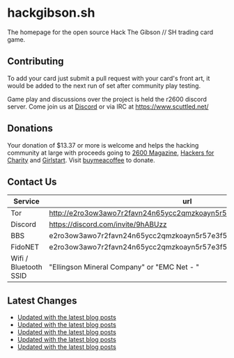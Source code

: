 # hackgibson.sh
The homepage for the open source Hack The Gibson // SH trading card game.


## Contributing

To add your card just submit a pull request with your card's front art, it would be added to the next run of set after community play testing.

Game play and discussions over the project is held the r2600 discord server. Come join us at [Discord](https://discord.com/invite/9hABUzz) or via IRC at https://www.scuttled.net/


## Donations

Your donation of $13.37 or more is welcome and helps the hacking community at large with proceeds going to [2600 Magazine](https://2600.com/), [Hackers for Charity](https://hackersforcharity.org) and [Girlstart](https://girlstart.org).  Visit [buymeacoffee](https://www.buymeacoffee.com/hackgibson.sh) to donate.


## Contact Us

Service | url
-|-
Tor | http://e2ro3ow3awo7r2favn24n65ycc2qmzkoayn5r57e3f56nvjwdcgg32ad.onion
Discord | https://discord.com/invite/9hABUzz
BBS | e2ro3ow3awo7r2favn24n65ycc2qmzkoayn5r57e3f56nvjwdcgg32ad.onion:23
FidoNET | e2ro3ow3awo7r2favn24n65ycc2qmzkoayn5r57e3f56nvjwdcgg32ad.onion:24554
Wifi / Bluetooth SSID | "Ellingson Mineral Company" or "EMC Net - <fidonet address>"

## Latest Changes
<!-- BLOG-POST-LIST:START -->
- [Updated with the latest blog posts](https://github.com/DFW2600/hackgibson.sh/commit/ae17d3d33b1b13f07337ce0333cd0953e24c6e3e)
- [Updated with the latest blog posts](https://github.com/DFW2600/hackgibson.sh/commit/1ae41f8d00e315f1562afcb52aeb907163c4f2c5)
- [Updated with the latest blog posts](https://github.com/DFW2600/hackgibson.sh/commit/b30dc0ddcf3dbbf7c64fd131df21d1836f997bc0)
- [Updated with the latest blog posts](https://github.com/DFW2600/hackgibson.sh/commit/29aa4b311431cd718c9bbd51ab6d884f1dc2be18)
- [Updated with the latest blog posts](https://github.com/DFW2600/hackgibson.sh/commit/7ce997b94f6febf4f0ccb7edca9ede29fe0bd3b2)
<!-- BLOG-POST-LIST:END -->
